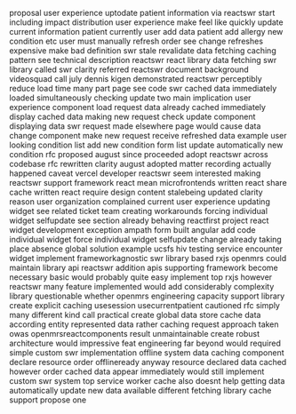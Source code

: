 proposal user experience uptodate patient information via reactswr start including impact distribution user experience make feel like quickly update current information patient currently user add data patient add allergy new condition etc user must manually refresh order see change refreshes expensive make bad definition swr stale revalidate data fetching caching pattern see technical description reactswr react library data fetching swr library called swr clarity referred reactswr document background videosquad call july dennis kigen demonstrated reactswr perceptibly reduce load time many part page see code swr cached data immediately loaded simultaneously checking update two main implication user experience component load request data already cached immediately display cached data making new request check update component displaying data swr request made elsewhere page would cause data change component make new request receive refreshed data example user looking condition list add new condition form list update automatically new condition rfc proposed august since proceeded adopt reactswr across codebase rfc rewritten clarity august adopted matter recording actually happened caveat vercel developer reactswr seem interested making reactswr support framework react mean microfrontends written react share cache written react require design content stalebeing updated clarity reason user organization complained current user experience updating widget see related ticket team creating workarounds forcing individual widget selfupdate see section already behaving reactfirst project react widget development exception ampath form built angular add code individual widget force individual widget selfupdate change already taking place absence global solution example ucsfs hiv testing service encounter widget implement frameworkagnostic swr library based rxjs openmrs could maintain library api reactswr addition apis supporting framework become necessary basic would probably quite easy implement top rxjs however reactswr many feature implemented would add considerably complexity library questionable whether openmrs engineering capacity support library create explicit caching usesession usecurrentpatient cautioned rfc simply many different kind call practical create global data store cache data according entity represented data rather caching request approach taken owas openmrsreactcomponents result unmaintainable create robust architecture would impressive feat engineering far beyond would required simple custom swr implementation offline system data caching component declare resource order offlineready anyway resource declared data cached however order cached data appear immediately would still implement custom swr system top service worker cache also doesnt help getting data automatically update new data available different fetching library cache support propose one